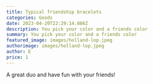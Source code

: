 ```yaml
---
title: Typical friendship bracelets
categories: Goods
date: 2023-04-20T22:29:14.086Z
description: You pick your color and a friends color
summary: You pick your color and a friends color
featured_image: images/holland-lop.jpeg
authorimage: images/holland-lop.jpeg
author: E
price: 1
---
```

A great duo and have fun with your friends!